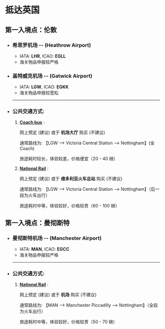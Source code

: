 <!-- 
Author:     Kejia Wu
Version:    1.0
Email:      kobenorriswu@gmail.com
-->

# 抵达英国

## 第一入境点：伦敦

* ### 希思罗机场 -- (Heathrow Airport)

    * IATA: **LHR**, ICAO: **EGLL**
    * 海关物品申报较严格

* ### 盖特威克机场 -- (Gatwick Airport)

    * IATA: **LGW**, ICAO: **EGKK**
    * 海关物品申报较宽松

    ----

* ###  公共交通方式: 
    1. **[Coach bus](https://www.thetrainline.com/)** : 

        网上预定 (建议) 或于 **机场大厅** 购买 (不建议)
            
        通常路线为: 【LGW --> Victoria Central Station --> Nottingham】(全 Coach)

        旅途耗时较长，体验较差，价格便宜（20 - 40 磅）

    2. **[National Rail](https://www.thetrainline.com/)** : 

        网上预定 (建议) 或于 **维多利亚火车总站** 购买 (不建议)

        通常路线为: 【LGW --> Victoria Central Station --> Nottingham】（后一段为火车出行）

        旅途耗时中等，体验较好，价格较贵（60 - 100 磅）

## 第一入境点：曼彻斯特

* ### 曼彻斯特机场 -- (Manchester Airport)

    * IATA: **MAN**, ICAO: **EGCC**
    * 海关物品申报较严格

    ----

* ###  公共交通方式: 
    1. **[National Rail](https://www.thetrainline.com/)** : 

        网上预定 (建议) 或于 **机场** 购买 (不建议)

        通常路线为: 【MAN --> Manchester Piccadilly --> Nottingham】（全段为火车出行）

        旅途耗时中等，体验较好，价格较贵（50 - 70 磅）